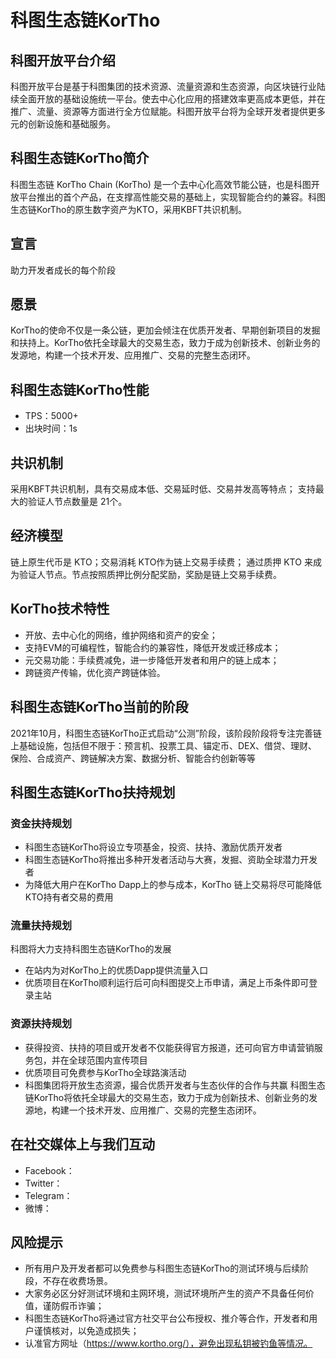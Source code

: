 # 科图生态链KorTho


## 科图开放平台介绍
科图开放平台是基于科图集团的技术资源、流量资源和生态资源，向区块链行业陆续全面开放的基础设施统一平台。使去中心化应用的搭建效率更高成本更低，并在推广、流量、资源等方面进行全方位赋能。科图开放平台将为全球开发者提供更多元的创新设施和基础服务。

## 科图生态链KorTho简介
科图生态链 KorTho Chain (KorTho) 是一个去中心化高效节能公链，也是科图开放平台推出的首个产品，在支撑高性能交易的基础上，实现智能合约的兼容。科图生态链KorTho的原生数字资产为KTO，采用KBFT共识机制。

## 宣言
助力开发者成长的每个阶段

## 愿景
KorTho的使命不仅是一条公链，更加会倾注在优质开发者、早期创新项目的发掘和扶持上。KorTho依托全球最大的交易生态，致力于成为创新技术、创新业务的发源地，构建一个技术开发、应用推广、交易的完整生态闭环。

## 科图生态链KorTho性能
- TPS：5000+
- 出块时间：1s

## 共识机制
采用KBFT共识机制，具有交易成本低、交易延时低、交易并发高等特点；
支持最大的验证人节点数量是 21个。

## 经济模型
链上原生代币是 KTO；交易消耗  KTO作为链上交易手续费；
通过质押 KTO 来成为验证人节点。节点按照质押比例分配奖励，奖励是链上交易手续费。



## KorTho技术特性
- 开放、去中心化的网络，维护网络和资产的安全；
- 支持EVM的可编程性，智能合约的兼容性，降低开发或迁移成本；
- 元交易功能：手续费减免，进一步降低开发者和用户的链上成本；
- 跨链资产传输，优化资产跨链体验。



## 科图生态链KorTho当前的阶段
2021年10月，科图生态链KorTho正式启动“公测”阶段，该阶段阶段将专注完善链上基础设施，包括但不限于：预言机、投票工具、锚定币、DEX、借贷、理财、保险、合成资产、跨链解决方案、数据分析、智能合约创新等等

## 科图生态链KorTho扶持规划
### 资金扶持规划
- 科图生态链KorTho将设立专项基金，投资、扶持、激励优质开发者
- 科图生态链KorTho将推出多种开发者活动与大赛，发掘、资助全球潜力开发者
- 为降低大用户在KorTho Dapp上的参与成本，KorTho 链上交易将尽可能降低KTO持有者交易的费用

### 流量扶持规划
科图将大力支持科图生态链KorTho的发展
- 在站内为对KorTho上的优质Dapp提供流量入口
- 优质项目在KorTho顺利运行后可向科图提交上币申请，满足上币条件即可登录主站

### 资源扶持规划
- 获得投资、扶持的项目或开发者不仅能获得官方报道，还可向官方申请营销服务包，并在全球范围内宣传项目
- 优质项目可免费参与KorTho全球路演活动
- 科图集团将开放生态资源，撮合优质开发者与生态伙伴的合作与共赢
科图生态链KorTho将依托全球最大的交易生态，致力于成为创新技术、创新业务的发源地，构建一个技术开发、应用推广、交易的完整生态闭环。


## 在社交媒体上与我们互动
- Facebook：
- Twitter：
- Telegram：
- 微博：


## 风险提示
- 所有用户及开发者都可以免费参与科图生态链KorTho的测试环境与后续阶段，不存在收费场景。
- 大家务必区分好测试环境和主网环境，测试环境所产生的资产不具备任何价值，谨防假币诈骗；
- 科图生态链KorTho将通过官方社交平台公布授权、推介等合作，开发者和用户谨慎核对，以免造成损失；
- 认准官方网址（https://www.kortho.org/），避免出现私钥被钓鱼等情况。